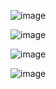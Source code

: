 ![image](https://github.com/user-attachments/assets/cb5fb765-e5c2-480d-994d-6b2284bac2b2)

![image](https://github.com/user-attachments/assets/7f6b8de9-8ad2-4999-b16d-ad3504581ea4)

![image](https://github.com/user-attachments/assets/fa573404-8f3c-44f0-8526-39b1ae481656)

![image](https://github.com/user-attachments/assets/ca1c3496-28c3-481a-b3f1-2afc90363f44)

